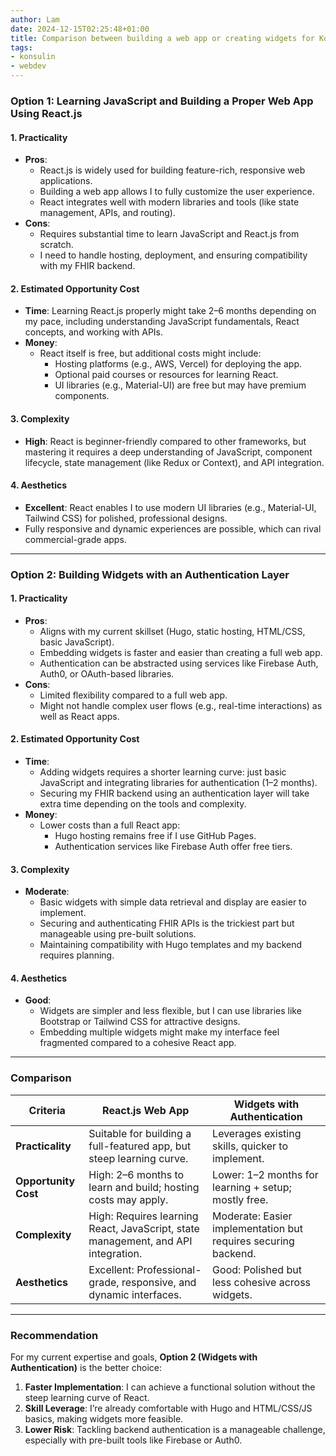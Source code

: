 ```yaml
---
author: Lam
date: 2024-12-15T02:25:48+01:00
title: Comparison between building a web app or creating widgets for Konsulin
tags:
- konsulin
- webdev
---
```


### **Option 1: Learning JavaScript and Building a Proper Web App Using React.js**

#### **1. Practicality**

- **Pros**:  
  - React.js is widely used for building feature-rich, responsive web applications.
  - Building a web app allows I to fully customize the user experience.
  - React integrates well with modern libraries and tools (like state management, APIs, and routing).
- **Cons**:  
  - Requires substantial time to learn JavaScript and React.js from scratch.
  - I need to handle hosting, deployment, and ensuring compatibility with my FHIR backend.

#### **2. Estimated Opportunity Cost**

- **Time**: Learning React.js properly might take 2–6 months depending on my pace, including understanding JavaScript fundamentals, React concepts, and working with APIs.
- **Money**:  
  - React itself is free, but additional costs might include:
    - Hosting platforms (e.g., AWS, Vercel) for deploying the app.
    - Optional paid courses or resources for learning React.
    - UI libraries (e.g., Material-UI) are free but may have premium components.

#### **3. Complexity**

- **High**: React is beginner-friendly compared to other frameworks, but mastering it requires a deep understanding of JavaScript, component lifecycle, state management (like Redux or Context), and API integration.

#### **4. Aesthetics**

- **Excellent**: React enables I to use modern UI libraries (e.g., Material-UI, Tailwind CSS) for polished, professional designs.
- Fully responsive and dynamic experiences are possible, which can rival commercial-grade apps.

---

### **Option 2: Building Widgets with an Authentication Layer**

#### **1. Practicality**

- **Pros**:  
  - Aligns with my current skillset (Hugo, static hosting, HTML/CSS, basic JavaScript).
  - Embedding widgets is faster and easier than creating a full web app.
  - Authentication can be abstracted using services like Firebase Auth, Auth0, or OAuth-based libraries.
- **Cons**:  
  - Limited flexibility compared to a full web app.
  - Might not handle complex user flows (e.g., real-time interactions) as well as React apps.

#### **2. Estimated Opportunity Cost**

- **Time**: 
  - Adding widgets requires a shorter learning curve: just basic JavaScript and integrating libraries for authentication (1–2 months).
  - Securing my FHIR backend using an authentication layer will take extra time depending on the tools and complexity.
- **Money**:  
  - Lower costs than a full React app:
    - Hugo hosting remains free if I use GitHub Pages.
    - Authentication services like Firebase Auth offer free tiers.

#### **3. Complexity**

- **Moderate**:  
  - Basic widgets with simple data retrieval and display are easier to implement.
  - Securing and authenticating FHIR APIs is the trickiest part but manageable using pre-built solutions.
  - Maintaining compatibility with Hugo templates and my backend requires planning.

#### **4. Aesthetics**

- **Good**:  
  - Widgets are simpler and less flexible, but I can use libraries like Bootstrap or Tailwind CSS for attractive designs.
  - Embedding multiple widgets might make my interface feel fragmented compared to a cohesive React app.

---

### **Comparison**

| **Criteria**         | **React.js Web App**                       | **Widgets with Authentication**          |
|-----------------------|-------------------------------------------|------------------------------------------|
| **Practicality**      | Suitable for building a full-featured app, but steep learning curve. | Leverages existing skills, quicker to implement. |
| **Opportunity Cost**  | High: 2–6 months to learn and build; hosting costs may apply. | Lower: 1–2 months for learning + setup; mostly free. |
| **Complexity**        | High: Requires learning React, JavaScript, state management, and API integration. | Moderate: Easier implementation but requires securing backend. |
| **Aesthetics**        | Excellent: Professional-grade, responsive, and dynamic interfaces. | Good: Polished but less cohesive across widgets. |

---

### **Recommendation**

For my current expertise and goals, **Option 2 (Widgets with Authentication)** is the better choice:

1. **Faster Implementation**: I can achieve a functional solution without the steep learning curve of React.
2. **Skill Leverage**: I’re already comfortable with Hugo and HTML/CSS/JS basics, making widgets more feasible.
3. **Lower Risk**: Tackling backend authentication is a manageable challenge, especially with pre-built tools like Firebase or Auth0.
